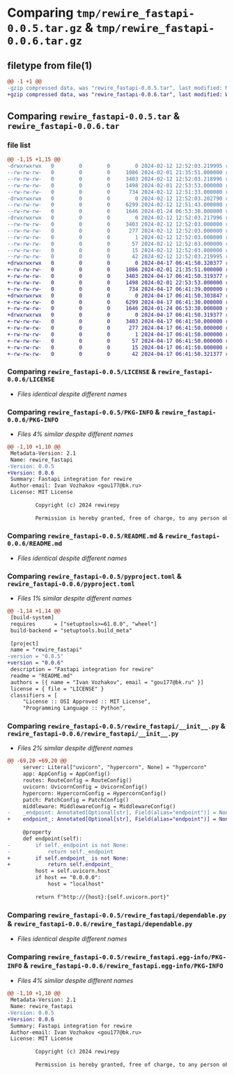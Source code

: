 # Comparing `tmp/rewire_fastapi-0.0.5.tar.gz` & `tmp/rewire_fastapi-0.0.6.tar.gz`

## filetype from file(1)

```diff
@@ -1 +1 @@
-gzip compressed data, was "rewire_fastapi-0.0.5.tar", last modified: Mon Feb 12 12:52:03 2024, max compression
+gzip compressed data, was "rewire_fastapi-0.0.6.tar", last modified: Wed Apr 17 06:41:50 2024, max compression
```

## Comparing `rewire_fastapi-0.0.5.tar` & `rewire_fastapi-0.0.6.tar`

### file list

```diff
@@ -1,15 +1,15 @@
-drwxrwxrwx   0        0        0        0 2024-02-12 12:52:03.219995 rewire_fastapi-0.0.5/
--rw-rw-rw-   0        0        0     1086 2024-02-01 21:35:51.000000 rewire_fastapi-0.0.5/LICENSE
--rw-rw-rw-   0        0        0     3403 2024-02-12 12:52:03.218996 rewire_fastapi-0.0.5/PKG-INFO
--rw-rw-rw-   0        0        0     1498 2024-02-01 22:53:53.000000 rewire_fastapi-0.0.5/README.md
--rw-rw-rw-   0        0        0      734 2024-02-12 12:51:33.000000 rewire_fastapi-0.0.5/pyproject.toml
-drwxrwxrwx   0        0        0        0 2024-02-12 12:52:03.202790 rewire_fastapi-0.0.5/rewire_fastapi/
--rw-rw-rw-   0        0        0     6299 2024-02-12 12:51:43.000000 rewire_fastapi-0.0.5/rewire_fastapi/__init__.py
--rw-rw-rw-   0        0        0     1646 2024-01-24 06:53:30.000000 rewire_fastapi-0.0.5/rewire_fastapi/dependable.py
-drwxrwxrwx   0        0        0        0 2024-02-12 12:52:03.217996 rewire_fastapi-0.0.5/rewire_fastapi.egg-info/
--rw-rw-rw-   0        0        0     3403 2024-02-12 12:52:03.000000 rewire_fastapi-0.0.5/rewire_fastapi.egg-info/PKG-INFO
--rw-rw-rw-   0        0        0      277 2024-02-12 12:52:03.000000 rewire_fastapi-0.0.5/rewire_fastapi.egg-info/SOURCES.txt
--rw-rw-rw-   0        0        0        1 2024-02-12 12:52:03.000000 rewire_fastapi-0.0.5/rewire_fastapi.egg-info/dependency_links.txt
--rw-rw-rw-   0        0        0       57 2024-02-12 12:52:03.000000 rewire_fastapi-0.0.5/rewire_fastapi.egg-info/requires.txt
--rw-rw-rw-   0        0        0       15 2024-02-12 12:52:03.000000 rewire_fastapi-0.0.5/rewire_fastapi.egg-info/top_level.txt
--rw-rw-rw-   0        0        0       42 2024-02-12 12:52:03.219995 rewire_fastapi-0.0.5/setup.cfg
+drwxrwxrwx   0        0        0        0 2024-04-17 06:41:50.320377 rewire_fastapi-0.0.6/
+-rw-rw-rw-   0        0        0     1086 2024-02-01 21:35:51.000000 rewire_fastapi-0.0.6/LICENSE
+-rw-rw-rw-   0        0        0     3403 2024-04-17 06:41:50.319377 rewire_fastapi-0.0.6/PKG-INFO
+-rw-rw-rw-   0        0        0     1498 2024-02-01 22:53:53.000000 rewire_fastapi-0.0.6/README.md
+-rw-rw-rw-   0        0        0      734 2024-04-17 06:41:39.000000 rewire_fastapi-0.0.6/pyproject.toml
+drwxrwxrwx   0        0        0        0 2024-04-17 06:41:50.303847 rewire_fastapi-0.0.6/rewire_fastapi/
+-rw-rw-rw-   0        0        0     6299 2024-04-17 06:41:30.000000 rewire_fastapi-0.0.6/rewire_fastapi/__init__.py
+-rw-rw-rw-   0        0        0     1646 2024-01-24 06:53:30.000000 rewire_fastapi-0.0.6/rewire_fastapi/dependable.py
+drwxrwxrwx   0        0        0        0 2024-04-17 06:41:50.319377 rewire_fastapi-0.0.6/rewire_fastapi.egg-info/
+-rw-rw-rw-   0        0        0     3403 2024-04-17 06:41:50.000000 rewire_fastapi-0.0.6/rewire_fastapi.egg-info/PKG-INFO
+-rw-rw-rw-   0        0        0      277 2024-04-17 06:41:50.000000 rewire_fastapi-0.0.6/rewire_fastapi.egg-info/SOURCES.txt
+-rw-rw-rw-   0        0        0        1 2024-04-17 06:41:50.000000 rewire_fastapi-0.0.6/rewire_fastapi.egg-info/dependency_links.txt
+-rw-rw-rw-   0        0        0       57 2024-04-17 06:41:50.000000 rewire_fastapi-0.0.6/rewire_fastapi.egg-info/requires.txt
+-rw-rw-rw-   0        0        0       15 2024-04-17 06:41:50.000000 rewire_fastapi-0.0.6/rewire_fastapi.egg-info/top_level.txt
+-rw-rw-rw-   0        0        0       42 2024-04-17 06:41:50.321377 rewire_fastapi-0.0.6/setup.cfg
```

### Comparing `rewire_fastapi-0.0.5/LICENSE` & `rewire_fastapi-0.0.6/LICENSE`

 * *Files identical despite different names*

### Comparing `rewire_fastapi-0.0.5/PKG-INFO` & `rewire_fastapi-0.0.6/PKG-INFO`

 * *Files 4% similar despite different names*

```diff
@@ -1,10 +1,10 @@
 Metadata-Version: 2.1
 Name: rewire_fastapi
-Version: 0.0.5
+Version: 0.0.6
 Summary: Fastapi integration for rewire
 Author-email: Ivan Vozhakov <gou177@bk.ru>
 License: MIT License
         
         Copyright (c) 2024 rewirepy
         
         Permission is hereby granted, free of charge, to any person obtaining a copy
```

### Comparing `rewire_fastapi-0.0.5/README.md` & `rewire_fastapi-0.0.6/README.md`

 * *Files identical despite different names*

### Comparing `rewire_fastapi-0.0.5/pyproject.toml` & `rewire_fastapi-0.0.6/pyproject.toml`

 * *Files 1% similar despite different names*

```diff
@@ -1,14 +1,14 @@
 [build-system]
 requires      = ["setuptools>=61.0.0", "wheel"]
 build-backend = "setuptools.build_meta"
 
 [project]
 name = "rewire_fastapi"
-version = "0.0.5"
+version = "0.0.6"
 description = "Fastapi integration for rewire"
 readme = "README.md"
 authors = [{ name = "Ivan Vozhakov", email = "gou177@bk.ru" }]
 license = { file = "LICENSE" }
 classifiers = [
     "License :: OSI Approved :: MIT License",
     "Programming Language :: Python",
```

### Comparing `rewire_fastapi-0.0.5/rewire_fastapi/__init__.py` & `rewire_fastapi-0.0.6/rewire_fastapi/__init__.py`

 * *Files 2% similar despite different names*

```diff
@@ -69,20 +69,20 @@
     server: Literal["uvicorn", "hypercorn", None] = "hypercorn"
     app: AppConfig = AppConfig()
     routes: RouteConfig = RouteConfig()
     uvicorn: UvicornConfig = UvicornConfig()
     hypercorn: HypercornConfig = HypercornConfig()
     patch: PatchConfig = PatchConfig()
     middleware: MiddlewareConfig = MiddlewareConfig()
-    _endpoint: Annotated[Optional[str], Field(alias="endpoint")] = None
+    endpoint_: Annotated[Optional[str], Field(alias="endpoint")] = None
 
     @property
     def endpoint(self):
-        if self._endpoint is not None:
-            return self._endpoint
+        if self.endpoint_ is not None:
+            return self.endpoint_
         host = self.uvicorn.host
         if host == "0.0.0.0":
             host = "localhost"
 
         return f"http://{host}:{self.uvicorn.port}"
```

### Comparing `rewire_fastapi-0.0.5/rewire_fastapi/dependable.py` & `rewire_fastapi-0.0.6/rewire_fastapi/dependable.py`

 * *Files identical despite different names*

### Comparing `rewire_fastapi-0.0.5/rewire_fastapi.egg-info/PKG-INFO` & `rewire_fastapi-0.0.6/rewire_fastapi.egg-info/PKG-INFO`

 * *Files 4% similar despite different names*

```diff
@@ -1,10 +1,10 @@
 Metadata-Version: 2.1
 Name: rewire_fastapi
-Version: 0.0.5
+Version: 0.0.6
 Summary: Fastapi integration for rewire
 Author-email: Ivan Vozhakov <gou177@bk.ru>
 License: MIT License
         
         Copyright (c) 2024 rewirepy
         
         Permission is hereby granted, free of charge, to any person obtaining a copy
```


